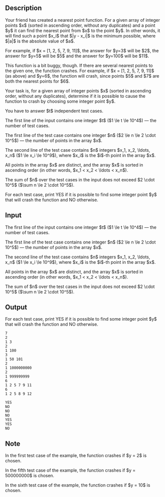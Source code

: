 ## Description

<div><p>Your friend has created a nearest point function. For a given array of integer points $x$ (<span class="tex-font-style-bf">sorted</span> in ascending order, without any duplicates) and a point $y$ it can find the nearest point from $x$ to the point $y$. In other words, it will find such a point $x_i$ that $|y - x_i|$ is the minimum possible, where $|a|$ is the absolute value of $a$.</p><p>For example, if $x = [1, 2, 5, 7, 9, 11]$, the answer for $y=3$ will be $2$, the answer for $y=5$ will be $5$ and the answer for $y=100$ will be $11$.</p><p>This function is a bit buggy, though. If there are several nearest points to the given one, the function crashes. For example, if $x = [1, 2, 5, 7, 9, 11]$ (as above) and $y=6$, the function will crash, since points $5$ and $7$ are both the nearest points for $6$.</p><p>Your task is, for a given array of integer points $x$ (<span class="tex-font-style-bf">sorted</span> in ascending order, without any duplicates), determine if it is possible to cause the function to crash by choosing some <span class="tex-font-style-bf">integer</span> point $y$.</p><p>You have to answer $t$ independent test cases.</p></div><div class="input-specification"><p>The first line of the input contains one integer $t$ ($1 \le t \le 10^4$) — the number of test cases.</p><p>The first line of the test case contains one integer $n$ ($2 \le n \le 2 \cdot 10^5$) — the number of points in the array $x$.</p><p>The second line of the test case contains $n$ integers $x_1, x_2, \ldots, x_n$ ($1 \le x_i \le 10^9$), where $x_i$ is the $i$-th point in the array $x$.</p><p>All points in the array $x$ are distinct, and the array $x$ is sorted in ascending order (in other words, $x_1 &lt; x_2 &lt; \ldots &lt; x_n$).</p><p>The sum of $n$ over the test cases in the input does not exceed $2 \cdot 10^5$ ($\sum n \le 2 \cdot 10^5$).</p></div><div class="output-specification"><p>For each test case, print <span class="tex-font-style-tt">YES</span> if it is possible to find some <span class="tex-font-style-bf">integer</span> point $y$ that will crash the function and <span class="tex-font-style-tt">NO</span> otherwise.</p></div>

## Input

<p>The first line of the input contains one integer $t$ ($1 \le t \le 10^4$) — the number of test cases.</p><p>The first line of the test case contains one integer $n$ ($2 \le n \le 2 \cdot 10^5$) — the number of points in the array $x$.</p><p>The second line of the test case contains $n$ integers $x_1, x_2, \ldots, x_n$ ($1 \le x_i \le 10^9$), where $x_i$ is the $i$-th point in the array $x$.</p><p>All points in the array $x$ are distinct, and the array $x$ is sorted in ascending order (in other words, $x_1 &lt; x_2 &lt; \ldots &lt; x_n$).</p><p>The sum of $n$ over the test cases in the input does not exceed $2 \cdot 10^5$ ($\sum n \le 2 \cdot 10^5$).</p>

## Output

<p>For each test case, print <span class="tex-font-style-tt">YES</span> if it is possible to find some <span class="tex-font-style-bf">integer</span> point $y$ that will crash the function and <span class="tex-font-style-tt">NO</span> otherwise.</p>





```input1
7
2
1 3
2
1 100
3
1 50 101
2
1 1000000000
2
1 999999999
6
1 2 5 7 9 11
6
1 2 5 8 9 12
```




```output1
YES
NO
NO
NO
YES
YES
NO
```



## Note

<p>In the first test case of the example, the function crashes if $y = 2$ is chosen.</p><p>In the fifth test case of the example, the function crashes if $y = 500000000$ is chosen.</p><p>In the sixth test case of the example, the function crashes if $y = 10$ is chosen.</p>
